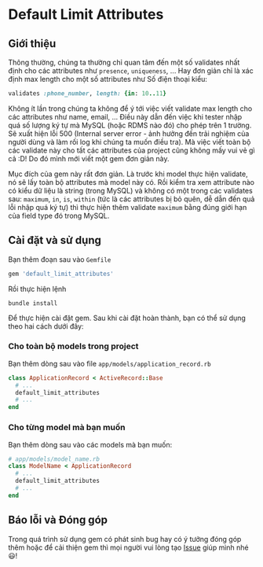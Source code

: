 # Default Limit Attributes

## Giới thiệu

Thông thường, chúng ta thường chỉ quan tâm đến một số validates nhất định cho các attributes như `presence`, `uniqueness`, ... Hay đơn giản chỉ là xác định max length cho một số attributes như Số điện thoại kiểu:

```ruby
validates :phone_number, length: {in: 10..11}
```

Không ít lần trong chúng ta không để ý tới việc viết validate max length cho các attributes như name, email, ... Điều này dẫn đến việc khi tester nhập quá số lượng ký tự mà MySQL (hoặc RDMS nào đó) cho phép trên 1 trường. Sẽ xuất hiện lỗi 500 (Internal server error - ảnh hưởng đến trải nghiệm của người dùng và làm rối log khi chúng ta muốn điều tra). Mà việc viết toàn bộ các validate này cho tất các attributes của project cũng không mấy vui vẻ gì cả :D! Do đó mình mới viết một gem đơn giản này.

Mục đích của gem này rất đơn giản. Là trước khi model thực hiện validate, nó sẽ lấy toàn bộ attributes mà model này có. Rồi kiểm tra xem attribute nào có kiểu dữ liệu là string (trong MySQL) và không có một trong các validates sau: `maximum`, `in`, `is`, `within` (tức là các attributes bị bỏ quên, dễ dẫn đến quả lỗi nhập quá ký tự) thì thực hiện thêm validate `maximum` bằng đúng giới hạn của field type đó trong MySQL.

## Cài đặt và sử dụng

Bạn thêm đoạn sau vào `Gemfile`

```ruby
gem 'default_limit_attributes'
```

Rồi thực hiện lệnh

```
bundle install
```

Để thực hiện cài đặt gem. Sau khi cài đặt hoàn thành, bạn có thể sử dụng theo hai cách dưới đây:

### Cho toàn bộ models trong project

Bạn thêm dòng sau vào file `app/models/application_record.rb`

```ruby
class ApplicationRecord < ActiveRecord::Base
  # ...
  default_limit_attributes
  # ...
end

```

### Cho từng model mà bạn muốn

Bạn thêm dòng sau vào các models mà bạn muốn:

```ruby
# app/models/model_name.rb
class ModelName < ApplicationRecord
  # ...
  default_limit_attributes
  # ...
end
```

## Báo lỗi và Đóng góp

Trong quá trình sử dụng gem có phát sinh bug hay có ý tưởng đóng góp thêm hoặc để cải thiện gem thì mọi người vui lòng tạo [Issue](https://github.com/namnv609/default_limit_attributes/issues) giúp mình nhé :smiley:!
